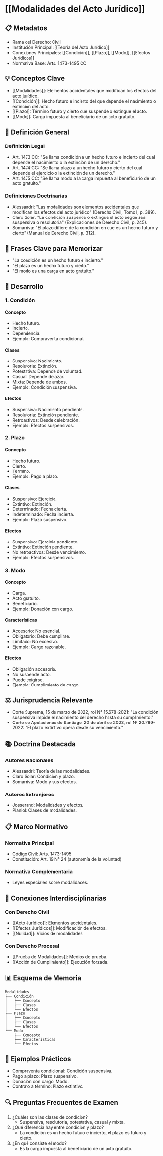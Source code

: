 # [[Modalidades del Acto Jurídico]]

## 📋 Metadatos
- Rama del Derecho: Civil
- Institución Principal: [[Teoría del Acto Jurídico]]
- Conexiones Principales: [[Condición]], [[Plazo]], [[Modo]], [[Efectos Jurídicos]]
- Normativa Base: Arts. 1473-1495 CC

## 💡 Conceptos Clave
- [[Modalidades]]: Elementos accidentales que modifican los efectos del acto jurídico.
- [[Condición]]: Hecho futuro e incierto del que depende el nacimiento o extinción del acto.
- [[Plazo]]: Término futuro y cierto que suspende o extingue el acto.
- [[Modo]]: Carga impuesta al beneficiario de un acto gratuito.

## 📖 Definición General
### Definición Legal
- Art. 1473 CC: "Se llama condición a un hecho futuro e incierto del cual depende el nacimiento o la extinción de un derecho."
- Art. 1474 CC: "Se llama plazo a un hecho futuro y cierto del cual depende el ejercicio o la extinción de un derecho."
- Art. 1475 CC: "Se llama modo a la carga impuesta al beneficiario de un acto gratuito."

### Definiciones Doctrinarias
- Alessandri: "Las modalidades son elementos accidentales que modifican los efectos del acto jurídico" (Derecho Civil, Tomo I, p. 389).
- Claro Solar: "La condición suspende o extingue el acto según sea suspensiva o resolutoria" (Explicaciones de Derecho Civil, p. 245).
- Somarriva: "El plazo difiere de la condición en que es un hecho futuro y cierto" (Manual de Derecho Civil, p. 312).

## 🎯 Frases Clave para Memorizar
- "La condición es un hecho futuro e incierto."
- "El plazo es un hecho futuro y cierto."
- "El modo es una carga en acto gratuito."

## 📑 Desarrollo
### 1. Condición
#### Concepto
- Hecho futuro.
- Incierto.
- Dependencia.
- Ejemplo: Compraventa condicional.

#### Clases
- Suspensiva: Nacimiento.
- Resolutoria: Extinción.
- Potestativa: Depende de voluntad.
- Casual: Depende de azar.
- Mixta: Depende de ambos.
- Ejemplo: Condición suspensiva.

#### Efectos
- Suspensiva: Nacimiento pendiente.
- Resolutoria: Extinción pendiente.
- Retroactivos: Desde celebración.
- Ejemplo: Efectos suspensivos.

### 2. Plazo
#### Concepto
- Hecho futuro.
- Cierto.
- Término.
- Ejemplo: Pago a plazo.

#### Clases
- Suspensivo: Ejercicio.
- Extintivo: Extinción.
- Determinado: Fecha cierta.
- Indeterminado: Fecha incierta.
- Ejemplo: Plazo suspensivo.

#### Efectos
- Suspensivo: Ejercicio pendiente.
- Extintivo: Extinción pendiente.
- No retroactivos: Desde vencimiento.
- Ejemplo: Efectos suspensivos.

### 3. Modo
#### Concepto
- Carga.
- Acto gratuito.
- Beneficiario.
- Ejemplo: Donación con cargo.

#### Características
- Accesorio: No esencial.
- Obligatorio: Debe cumplirse.
- Limitado: No excesivo.
- Ejemplo: Cargo razonable.

#### Efectos
- Obligación accesoria.
- No suspende acto.
- Puede exigirse.
- Ejemplo: Cumplimiento de cargo.

## ⚖️ Jurisprudencia Relevante
- Corte Suprema, 15 de marzo de 2022, rol N° 15.678-2021: "La condición suspensiva impide el nacimiento del derecho hasta su cumplimiento."
- Corte de Apelaciones de Santiago, 20 de abril de 2023, rol N° 20.789-2022: "El plazo extintivo opera desde su vencimiento."

## 📚 Doctrina Destacada
### Autores Nacionales
- Alessandri: Teoría de las modalidades.
- Claro Solar: Condición y plazo.
- Somarriva: Modo y sus efectos.

### Autores Extranjeros
- Josserand: Modalidades y efectos.
- Planiol: Clases de modalidades.

## 📋 Marco Normativo
### Normativa Principal
- Código Civil: Arts. 1473-1495
- Constitución: Art. 19 N° 24 (autonomía de la voluntad)

### Normativa Complementaria
- Leyes especiales sobre modalidades.

## 🔄 Conexiones Interdisciplinarias
### Con Derecho Civil
- [[Acto Jurídico]]: Elementos accidentales.
- [[Efectos Jurídicos]]: Modificación de efectos.
- [[Nulidad]]: Vicios de modalidades.

### Con Derecho Procesal
- [[Prueba de Modalidades]]: Medios de prueba.
- [[Acción de Cumplimiento]]: Ejecución forzada.

## 📊 Esquema de Memoria
```plaintext
Modalidades
├── Condición
│   ├── Concepto
│   ├── Clases
│   └── Efectos
├── Plazo
│   ├── Concepto
│   ├── Clases
│   └── Efectos
└── Modo
    ├── Concepto
    ├── Características
    └── Efectos
```

## 📝 Ejemplos Prácticos
- Compraventa condicional: Condición suspensiva.
- Pago a plazo: Plazo suspensivo.
- Donación con cargo: Modo.
- Contrato a término: Plazo extintivo.

## 🔍 Preguntas Frecuentes de Examen
1. ¿Cuáles son las clases de condición?
   - Suspensiva, resolutoria, potestativa, casual y mixta.
2. ¿Qué diferencia hay entre condición y plazo?
   - La condición es un hecho futuro e incierto, el plazo es futuro y cierto.
3. ¿En qué consiste el modo?
   - Es la carga impuesta al beneficiario de un acto gratuito. 
